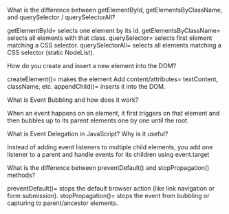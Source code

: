 <!-- Question-1 -->
What is the difference between getElementById, getElementsByClassName, and querySelector / querySelectorAll?
<!-- Answer-1 -->
getElementById= selects one element by its id.
getElementsByClassName= selects all elements with that class.
querySelector= selects first element matching a CSS selector.
querySelectorAll= selects all elements matching a CSS selector (static NodeList).
<!-- Question-2 -->
How do you create and insert a new element into the DOM?
<!-- Answer-2 -->
createElement()= makes the element
Add content/attributes= textContent, className, etc.
appendChild()= inserts it into the DOM.
<!-- Question-3 -->
What is Event Bubbling and how does it work?
<!-- Answer-3 -->
When an event happens on an element, it first triggers on that element and then bubbles up to its parent elements one by one until the root.
<!-- Question-4 -->
What is Event Delegation in JavaScript? Why is it useful?
<!-- Answer-4 -->
Instead of adding event listeners to multiple child elements, you add one listener to a parent and handle events for its children using event.target
<!-- Question-5 -->
What is the difference between preventDefault() and stopPropagation() methods?
<!-- Answer-5 -->
preventDefault()= stops the default browser action (like link navigation or form submission).
stopPropagation()= stops the event from bubbling or capturing to parent/ancestor elements.